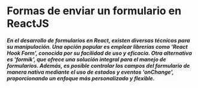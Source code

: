 # Formas de enviar un formulario en ReactJS

##### En el desarrollo de formularios en React, existen diversas técnicas para su manipulación. Una opción popular es emplear librerías como 'React Hook Form', conocida por su facilidad de uso y eficacia. Otra alternativa es 'formik', que ofrece una solución integral para el manejo de formularios. Además, es posible controlar los campos del formulario de manera nativa mediante el uso de estados y eventos 'onChange', proporcionando un enfoque más personalizado y flexible.
